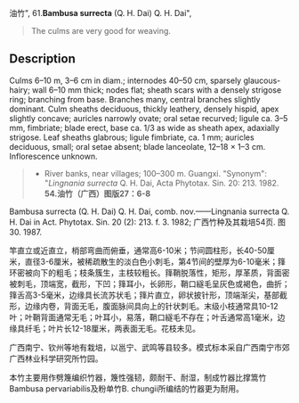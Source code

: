 油竹",
61.**Bambusa surrecta** (Q. H. Dai) Q. H. Dai",

> The culms are very good for weaving.

## Description
Culms 6–10 m, 3–6 cm in diam.; internodes 40–50 cm, sparsely glaucous-hairy; wall 6–10 mm thick; nodes flat; sheath scars with a densely strigose ring; branching from base. Branches many, central branches slightly dominant. Culm sheaths deciduous, thickly leathery, densely hispid, apex slightly concave; auricles narrowly ovate; oral setae recurved; ligule ca. 3–5 mm, fimbriate; blade erect, base ca. 1/3 as wide as sheath apex, adaxially strigose. Leaf sheaths glabrous; ligule fimbriate, ca. 1 mm; auricles deciduous, small; oral setae absent; blade lanceolate, 12–18 × 1–3 cm. Inflorescence unknown.

> * River banks, near villages; 100–300 m. Guangxi.
  "Synonym": "*Lingnania surrecta* Q. H. Dai, Acta Phytotax. Sin. 20: 213. 1982.
**54.油竹（广西）图版27：6-8**

Bambusa surrecta (Q. H. Dai) Q. H. Dai, comb. nov.——Lingnania surrecta Q. H. Dai in Act. Phytotax. Sin. 20 (2): 213. f. 3. 1982; 广西竹种及其栽培54页. 图30. 1987.

竿直立或近直立，梢部弯曲而俯垂，通常高6-10米；节间圆柱形，长40-50厘米，直径3-6厘米，被稀疏散生的淡白色小刺毛，第4节间的壁厚为6-10毫米；箨环密被向下的粗毛；枝条簇生，主枝较粗长。箨鞘脱落性，矩形，厚革质，背面密被刺毛，顶端宽，截形，下凹；箨耳小，长卵形，鞘口繸毛呈灰色或褐色，曲折；箨舌高3-5毫米，边缘具长流苏状毛；箨片直立，卵状披针形，顶端渐尖，基部截形，边缘内卷，背面无毛，腹面脉间具向上的针状刺毛。末级小枝通常具10-12叶；叶鞘背面通常无毛；叶耳小，易落，鞘口繸毛不存在；叶舌通常高1毫米，边缘具纤毛；叶片长12-18厘米，两表面无毛。花枝未见。

广西南宁、钦州等地有栽培，以邕宁、武鸣等县较多。模式标本采自广西南宁市郊广西林业科学研究所竹园。

本竹主要用作劈篾编织竹器，篾性强韧，颇耐干、耐湿，制成竹器比撑篙竹Bambusa pervariabilis及粉单竹B. chungii所编结的竹器更为耐用。
